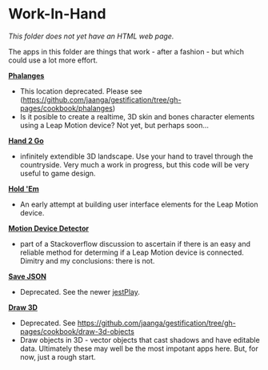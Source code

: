 Work-In-Hand
============

_This folder does not yet have an HTML web page._  



The apps in this folder are things that work - after a fashion - but which could use a lot more effort.

[**Phalanges**](https://github.com/jaanga/gestification/tree/gh-pages/work-in-hand/phalanges)  
- This location deprecated. Please see (https://github.com/jaanga/gestification/tree/gh-pages/cookbook/phalanges)  
- Is it posible to create a realtime, 3D skin and bones character elements using a Leap Motion device? Not yet, but perhaps soon...


[**Hand 2 Go**](https://github.com/jaanga/gestification/tree/gh-pages/work-in-hand/hand2go)  
- infinitely extendible 3D landscape. Use your hand to travel through the countryside. 
Very much a work in progress, but this code will be very useful to game design.

[**Hold 'Em**](https://github.com/jaanga/gestification/tree/gh-pages/work-in-hand/holdem)  
- An early attempt at building user interface elements for the Leap Motion device. 

[**Motion Device Detector**](https://github.com/jaanga/gestification/tree/gh-pages/work-in-hand/motion-device-detector) 
- part of a Stackoverflow discussion to ascertain if there is an easy and reliable method for determing if a Leap Motion device is connected.
Dimitry and my conclusions: there is not.


[**Save JSON**](https://github.com/jaanga/gestification/tree/gh-pages/work-in-hand/save-json)    
- Deprecated. See the newer [jestPlay](https://github.com/jaanga/gestification/tree/gh-pages/cookbook/jest-play).

[**Draw 3D**](https://github.com/jaanga/gestification/tree/gh-pages/work-in-hand/draw-3d)  
- Deprecated. See https://github.com/jaanga/gestification/tree/gh-pages/cookbook/draw-3d-objects
- Draw objects in 3D - vector objects that cast shadows and have editable data.
Ultimately these may well be the most impotant apps here.
But, for now, just a rough start.